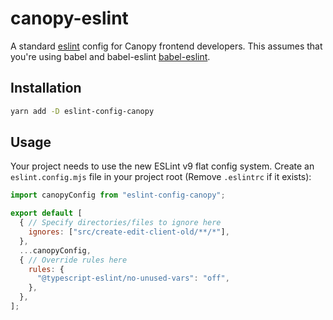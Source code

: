 # canopy-eslint
A standard [eslint](https://eslint.org/) config for Canopy frontend developers. This assumes that you're using babel and babel-eslint [babel-eslint](https://github.com/babel/babel-eslint).

## Installation

```bash
yarn add -D eslint-config-canopy
```

## Usage

Your project needs to use the new ESLint v9 flat config system. Create an `eslint.config.mjs` file in your project root (Remove `.eslintrc` if it exists):

```javascript
import canopyConfig from "eslint-config-canopy";

export default [
  { // Specify directories/files to ignore here
    ignores: ["src/create-edit-client-old/**/*"],
  },
  ...canopyConfig,
  { // Override rules here
    rules: {
      "@typescript-eslint/no-unused-vars": "off",
    },
  },
];
```